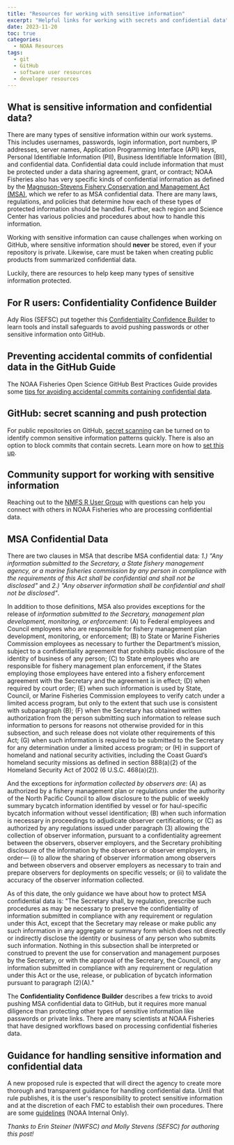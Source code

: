 ```yaml
---
title: "Resources for working with sensitive information"
excerpt: "Helpful links for working with secrets and confidential data"
date: 2023-11-20
toc: true
categories:
  - NOAA Resources
tags:
  - git
  - GitHub
  - software user resources
  - developer resources
---
```


## What is sensitive information and confidential data?

There are many types of sensitive information within our work systems. This includes usernames, passwords, login information, port numbers, IP addresses, server names, Application Programming Interface (API) keys, Personal Identifiable Information (PII), Business Identifiable Information (BII), and confidential data. Confidential data could include information that must be protected under a data sharing agreement, grant, or contract; NOAA Fisheries also has very specific kinds of confidential information as defined by the [Magnuson-Stevens Fishery Conservation and Management Act (MSA)](https://www.fisheries.noaa.gov/topic/laws-policies/magnuson-stevens-act), which we refer to as MSA confidential data. There are many laws, regulations, and policies that determine how each of these types of protected information should be handled. Further, each region and Science Center has various policies and procedures about how to handle this information.

Working with sensitive information can cause challenges when working on GitHub, where sensitive information should **never** be stored, even if your repository is private. Likewise, care must be taken when creating public products from summarized confidential data.

Luckily, there are resources to help keep many types of sensitive information protected.

## For R users: Confidentiality Confidence Builder

Ady Rios (SEFSC) put together this [Confidentiality Confidence Builder](https://github.com/nmfs-opensci/Confidentiality-Confidence-Builder) to learn tools and install safeguards to avoid pushing passwords or other sensitive information onto GitHub.

## Preventing accidental commits of confidential data in the GitHub Guide

The NOAA Fisheries Open Science GitHub Best Practices Guide provides some [tips for avoiding accidental commits containing confidential data](https://nmfs-opensci.github.io/GitHub-Guide/#preventing-inadvertent-committing-of-secrets-or-credentials-to-github).

## GitHub: secret scanning and push protection

For public repositories on GitHub, [secret scanning](https://docs.github.com/en/code-security/secret-scanning/about-secret-scanning#about-secret-scanning-alerts-for-users) can be turned on to identify common sensitive information patterns quickly. There is also an option to block commits that contain secrets. Learn more on how to [set this up](https://docs.github.com/en/repositories/managing-your-repositorys-settings-and-features/enabling-features-for-your-repository/managing-security-and-analysis-settings-for-your-repository#enabling-or-disabling-security-and-analysis-features-for-public-repositories).

## Community support for working with sensitive information

Reaching out to the [NMFS R User Group](https://noaa-fisheries-integrated-toolbox.github.io/resources/noaa%20resources/nmfs-r-ug-calendar/) with questions can help you connect with others in NOAA Fisheries who are processing confidential data.

## MSA Confidential Data

There are two clauses in MSA that describe MSA confidential data: _1.) "Any information submitted to the Secretary, a State fishery management agency, or a marine fisheries commission by any person in compliance with the requirements of this Act shall be confidential and shall not be disclosed"_ and _2.) "Any observer information shall be confidential and shall not be disclosed"_.

In addition to those definitions, MSA also provides exceptions for the release of _information submitted to the Secretary, management plan development, monitoring, or enforcement_:
(A) to Federal employees and Council employees who are responsible for fishery management plan development, monitoring, or enforcement;
(B) to State or Marine Fisheries Commission employees as necessary to further the Department’s mission, subject to a confidentiality agreement that prohibits public disclosure of the identity of business of any person;
(C) to State employees who are responsible for fishery management plan enforcement, if the States employing those employees have entered into a fishery enforcement agreement with the Secretary and the agreement is in effect;
(D) when required by court order;
(E) when such information is used by State, Council, or Marine Fisheries Commission employees to verify catch under a limited access program, but only to the extent that such use is consistent with subparagraph (B);
(F) when the Secretary has obtained written authorization from the person submitting such information to release such information to persons for reasons not otherwise provided for in this subsection, and such release does not violate other requirements of this Act;
(G) when such information is required to be submitted to the Secretary for any determination under a limited access program; or 
(H) in support of homeland and national security activities, including the Coast Guard’s homeland security missions as defined in section 888(a)(2) of the Homeland Security Act of 2002 (6 U.S.C. 468(a)(2)). 

And the exceptions for _information collected by observers are_:
(A) as authorized by a fishery management plan or regulations under the authority of the North Pacific Council to allow disclosure to the public of weekly summary bycatch information identified by vessel or for haul-specific bycatch information without vessel identification;
(B) when such information is necessary in proceedings to adjudicate observer certifications; or
(C) as authorized by any regulations issued under paragraph (3) allowing the collection of observer information, pursuant to a confidentiality agreement between the observers, observer employers, and the Secretary prohibiting disclosure of the information by the observers or observer employers, in order—
(i) to allow the sharing of observer information among observers and between observers and observer employers as necessary to train and prepare observers for deployments on specific vessels; or
(ii) to validate the accuracy of the observer information collected.

As of this date, the only guidance we have about how to protect MSA confidential data is: 
"The Secretary shall, by regulation, prescribe such procedures as may be necessary to preserve the confidentiality of information submitted in compliance with any requirement or regulation under this Act, except that the Secretary may release or make public any such information in any aggregate or summary form which does not directly or indirectly disclose the identity or business of any person who submits such information. Nothing in this subsection shall be interpreted or construed to prevent the use for conservation and management purposes by the Secretary, or with the approval of the Secretary, the Council, of any information submitted in compliance with any requirement or regulation under this Act or the use, release, or publication of bycatch information pursuant to paragraph (2)(A)."

The **Confidentiality Confidence Builder** describes a few tricks to avoid pushing MSA confidential data to GitHub, but it requires more manual diligence than protecting other types of sensitive information like passwords or private links. There are many scientists at NOAA Fisheries that have designed workflows based on processing confidential fisheries data.

## Guidance for handling sensitive information and confidential data

A new proposed rule is expected that will direct the agency to create more thorough and transparent guidance for handling confidential data. Until that rule publishes, it is the user's responsibility to protect sensitive information and at the discretion of each FMC to establish their own procedures. There are some [guidelines](https://drive.google.com/drive/folders/1cmiHnKCk-2N6WbsPX2kb8DV3DZympbzQ) (NOAA Internal Only).

*Thanks to Erin Steiner (NWFSC) and Molly Stevens (SEFSC) for authoring this post!*